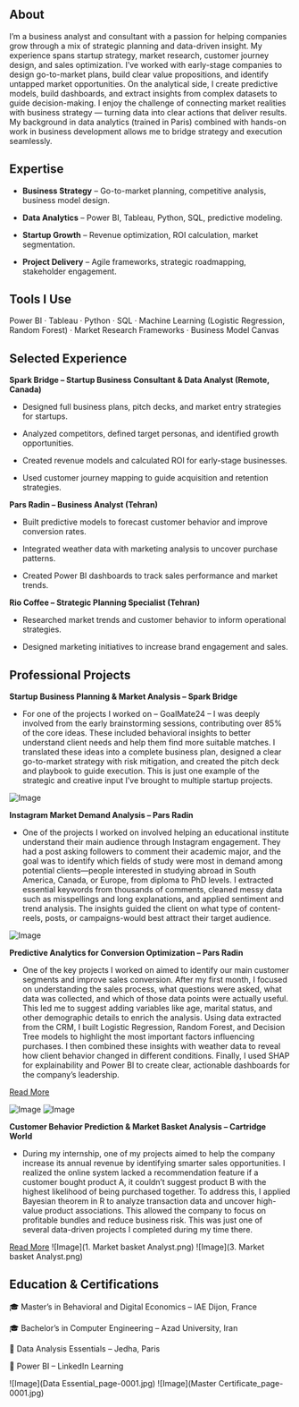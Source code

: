 ## About
I’m a business analyst and consultant with a passion for helping companies grow through a mix of strategic planning and data-driven insight. My experience spans startup strategy, market research, customer journey design, and sales optimization. I’ve worked with early-stage companies to design go-to-market plans, build clear value propositions, and identify untapped market opportunities. On the analytical side, I create predictive models, build dashboards, and extract insights from complex datasets to guide decision-making. I enjoy the challenge of connecting market realities with business strategy — turning data into clear actions that deliver results. My background in data analytics (trained in Paris) combined with hands-on work in business development allows me to bridge strategy and execution seamlessly.

## Expertise
- **Business Strategy** – Go-to-market planning, competitive analysis, business model design.

- **Data Analytics** – Power BI, Tableau, Python, SQL, predictive modeling.

- **Startup Growth** – Revenue optimization, ROI calculation, market segmentation.

- **Project Delivery** – Agile frameworks, strategic roadmapping, stakeholder engagement.

## Tools I Use
Power BI · Tableau · Python · SQL · Machine Learning (Logistic Regression, Random Forest) · Market Research Frameworks · Business Model Canvas

## Selected Experience
**Spark Bridge – Startup Business Consultant & Data Analyst (Remote, Canada)**

- Designed full business plans, pitch decks, and market entry strategies for startups.

- Analyzed competitors, defined target personas, and identified growth opportunities.

- Created revenue models and calculated ROI for early-stage businesses.

- Used customer journey mapping to guide acquisition and retention strategies.

**Pars Radin – Business Analyst (Tehran)**

- Built predictive models to forecast customer behavior and improve conversion rates.

- Integrated weather data with marketing analysis to uncover purchase patterns.

- Created Power BI dashboards to track sales performance and market trends.

**Rio Coffee – Strategic Planning Specialist (Tehran)**

- Researched market trends and customer behavior to inform operational strategies.

- Designed marketing initiatives to increase brand engagement and sales.

## Professional Projects
**Startup Business Planning & Market Analysis – Spark Bridge**

- For one of the projects I worked on – GoalMate24 – I was deeply involved from the early brainstorming sessions, contributing over 85% of the core ideas. These included behavioral insights to better understand client needs and help them find more suitable matches. I translated these ideas into a complete business plan, designed a clear go-to-market strategy with risk mitigation, and created the pitch deck and playbook to guide execution. This is just one example of the strategic and creative input I’ve brought to multiple startup projects.

![Image](Picture1.jpg) 

**Instagram Market Demand Analysis – Pars Radin**

- One of the projects I worked on involved helping an educational institute understand their main audience through Instagram engagement. They had a post asking followers to comment their academic major, and the goal was to identify which fields of study were most in demand among potential clients—people interested in studying abroad in South America, Canada, or Europe, from diploma to PhD levels. I extracted essential keywords from thousands of comments, cleaned messy data such as misspellings and long explanations, and applied sentiment and trend analysis. The insights guided the client on what type of content-reels, posts, or campaigns-would best attract their target audience.

![Image](Comments.png) 

**Predictive Analytics for Conversion Optimization – Pars Radin**

- One of the key projects I worked on aimed to identify our main customer segments and improve sales conversion. After my first month, I focused on understanding the sales process, what questions were asked, what data was collected, and which of those data points were actually useful. This led me to suggest adding variables like age, marital status, and other demographic details to enrich the analysis. Using data extracted from the CRM, I built Logistic Regression, Random Forest, and Decision Tree models to highlight the most important factors influencing purchases. I then combined these insights with weather data to reveal how client behavior changed in different conditions. Finally, I used SHAP for explainability and Power BI to create clear, actionable dashboards for the company’s leadership.

[Read More](https://drive.google.com/drive/folders/1f5bi3VHzMWusEhDDuezGMl2N1t7RJx6G)

![Image](wetaher-shap.png) 
![Image](wetaher-shap-3.png) 

**Customer Behavior Prediction & Market Basket Analysis – Cartridge World**
- During my internship, one of my projects aimed to help the company increase its annual revenue by identifying smarter sales opportunities. I realized the online system lacked a recommendation feature if a customer bought product A, it couldn’t suggest product B with the highest likelihood of being purchased together. To address this, I applied Bayesian theorem in R to analyze transaction data and uncover high-value product associations. This allowed the company to focus on profitable bundles and reduce business risk. This was just one of several data-driven projects I completed during my time there.

[Read More](https://drive.google.com/drive/folders/16FLjhg4Flb2Uo_R1Wr1Nua1NG9GW2K-l)
![Image](1. Market basket Analyst.png) 
![Image](3. Market basket Analyst.png) 

## Education & Certifications

🎓 Master’s in Behavioral and Digital Economics – IAE Dijon, France

🎓 Bachelor’s in Computer Engineering – Azad University, Iran

📜 Data Analysis Essentials – Jedha, Paris

📜 Power BI – LinkedIn Learning

![Image](Data Essential_page-0001.jpg) ![Image](Master Certificate_page-0001.jpg)
